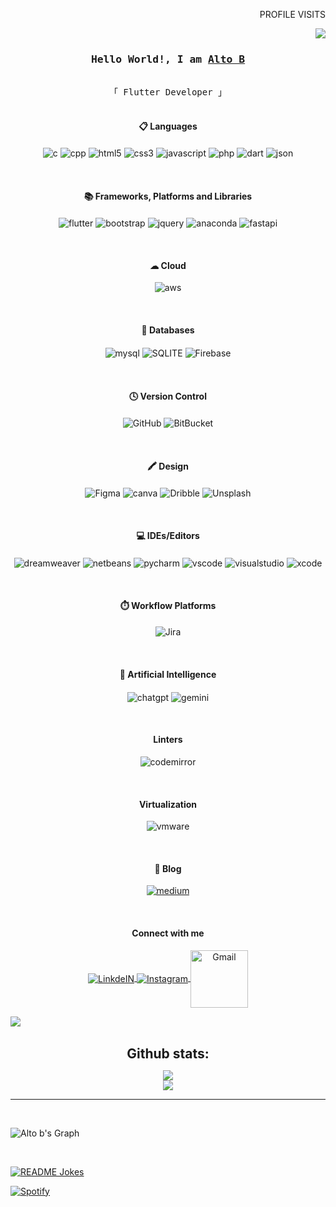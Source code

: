   <p align="right" style="font-style=orbitron;"> PROFILE VISITS</p> <img align="right" src="https://profile-counter.glitch.me/Alto-b/count.svg">
</p>
    <br>
<!--
  <div align="center" >
  <a href="https://git.io/typing-svg"><img src="https://readme-typing-svg.demolab.com?font=Fira+Code&size=30&duration=3000&pause=1000&background=EF140F00&width=435&lines=Hi+!+I+am+Alto+b;Flutter+developer;Freelancer" alt="Typing SVG" /></a>
  </div>
  -->
<!--
  ![banner](https://github.com/Alto-b/Alto-b/assets/89630614/f6d17e4e-8b00-4180-ae20-6485c5495f9b) 
-->
<h3 align="center">
        <samp> Hello World!, I am
                <b><a target="_blank" href="github.com/alto-b">Alto B</a></b>
        </samp>
</h3>


<p align="center"> 
  <samp>
  <!--  <a href="https://www.google.com/search?q=Al+Siam">「 Google Me 」</a> -->
    <br>
    「 Flutter Developer 」
    <br>
    <br>
  </samp>
</p>

<!-- <img src="https://ivanluna.dev/images/banner.png"><br><br> -->
<!--  <img src="https://user-images.githubusercontent.com/73097560/115834477-dbab4500-a447-11eb-908a-139a6edaec5c.gif"><br><br> -->

 
<h4 align="center"> 📋 Languages</h4>
   <p align="center">
   <img align="center" alt="c" width="auto" src="https://img.shields.io/badge/C-00599C?style=for-the-badge&logo=c&logoColor=white" />
   <img align="center" alt="cpp" width="auto" src="https://img.shields.io/badge/C%2B%2B-00599C?style=for-the-badge&logo=c%2B%2B&logoColor=white" />
   <img align="center" alt="html5" width="auto" src="https://img.shields.io/badge/HTML5-E34F26?style=for-the-badge&logo=html5&logoColor=white" />
   <img align="center" alt="css3" width="auto" src="https://img.shields.io/badge/CSS3-1572B6?style=for-the-badge&logo=css3&logoColor=white" />
   <img align="center" alt="javascript" width="auto" src="https://img.shields.io/badge/JavaScript-323330?style=for-the-badge&logo=javascript&logoColor=F7DF1E" />
   <img align="center" alt="php" width="auto" src="https://img.shields.io/badge/PHP-777BB4?style=for-the-badge&logo=php&logoColor=white" />
   <img align="center" alt="dart" width="auto" src="https://img.shields.io/badge/dart-%230175C2.svg?style=for-the-badge&logo=dart&logoColor=white" />
    <img align="center" alt="json" width="auto" src="https://img.shields.io/badge/json-5E5C5C?style=for-the-badge&logo=json&logoColor=white" />
</p>
   
   <br>
   <h4 align="center"> 📚 Frameworks, Platforms and Libraries</h4>
   <p align="center">
     <img align="center" alt="flutter" width="auto" src="https://img.shields.io/badge/Flutter-%2302569B.svg?style=for-the-badge&logo=Flutter&logoColor=white" />
     <img align="center" alt="bootstrap" width="auto" src="https://img.shields.io/badge/bootstrap-%238511FA.svg?style=for-the-badge&logo=bootstrap&logoColor=white" />
     <img align="center" alt="jquery" width="auto" src="https://img.shields.io/badge/jquery-%230769AD.svg?style=for-the-badge&logo=jquery&logoColor=white" />
     <img align="center" alt="anaconda" width="auto" src="https://img.shields.io/badge/Anaconda-%2344A833.svg?style=for-the-badge&logo=anaconda&logoColor=white" />
     <img align="center" alt="fastapi" width="auto" src="https://img.shields.io/badge/fastapi-109989?style=for-the-badge&logo=FASTAPI&logoColor=white" />
   
   
  
</p>

<br>
<h4 align="center"> ☁ Cloud</h4>
   <p align="center">
   <img align="center" alt="aws" width="auto" src="https://img.shields.io/badge/Amazon_AWS-FF9900?style=for-the-badge&logo=amazonaws&logoColor=white" />
       
      
</p>

<br>
<h4 align="center"> 💾 Databases</h4>
   <p align="center">
   <img align="center" alt="mysql" width="auto" src="https://img.shields.io/badge/MySQL-005C84?style=for-the-badge&logo=mysql&logoColor=white" />
     <img align="center" alt="SQLITE" width="auto" src="https://img.shields.io/badge/SQLite-07405E?style=for-the-badge&logo=sqlite&logoColor=white" />
     <img align="center" alt="Firebase" width="auto" src="https://img.shields.io/badge/firebase-ffca28?style=for-the-badge&logo=firebase&logoColor=black" /> 
       
      
</p>
   
   
 <br>
 <h4 align="center">🕓 Version Control</h4>
   <p align="center">
   <img align="center" alt="GitHub" width="auto" src="https://img.shields.io/badge/github-181717.svg?style=for-the-badge&logo=github&logoColor=white" />
     <img align="center" alt="BitBucket" width="auto" src="https://img.shields.io/badge/Bitbucket-0747a6?style=for-the-badge&logo=bitbucket&logoColor=white" />
</p>

<br>
<h4 align="center">🖍 Design</h4>
   <p align="center">
     <img align="center" alt="Figma" width="auto" src="https://img.shields.io/badge/Figma-F24E1E?style=for-the-badge&logo=figma&logoColor=white" />
     <img align="center" alt="canva" width="auto" src="https://img.shields.io/badge/Canva-%2300C4CC.svg?&style=for-the-badge&logo=Canva&logoColor=white" />
     <img align="center" alt="Dribble" width="auto" src="https://img.shields.io/badge/Dribbble-EA4C89?style=for-the-badge&logo=dribbble&logoColor=white" />
     <img align="center" alt="Unsplash" width="auto" src="https://img.shields.io/badge/Unsplash-000000?style=for-the-badge&logo=Unsplash&logoColor=white" />
</p>

<br>
<h4 align="center">💻 IDEs/Editors</h4>
   <p align="center">
    <img align="center" alt="dreamweaver" width="auto" src="https://img.shields.io/badge/Adobe%20Dreamweaver-072401?style=for-the-badge&logo=Adobe%20Dreamweaver&logoColor=34F400" />
    <img align="center" alt="netbeans" width="auto" src="https://img.shields.io/badge/apache%20netbeans-1B6AC6?style=for-the-badge&logo=apache%20netbeans%20IDE&logoColor=white" />
    <img align="center" alt="pycharm" width="auto" src="https://img.shields.io/badge/PyCharm-000000.svg?&style=for-the-badge&logo=PyCharm&logoColor=white" />
    <img align="center" alt="vscode" width="auto" src="https://img.shields.io/badge/VSCode-0078D4?style=for-the-badge&logo=visual%20studio%20code&logoColor=white" />
    <img align="center" alt="visualstudio" width="auto" src="https://img.shields.io/badge/Visual_Studio-5C2D91?style=for-the-badge&logo=visual%20studio&logoColor=white" />
    <img align="center" alt="xcode" width="auto" src="https://img.shields.io/badge/Xcode-007ACC?style=for-the-badge&logo=Xcode&logoColor=white" />
</p>

 
 <br>
 <h4 align="center">⏱️ Workflow Platforms</h4>
   <p align="center">
   <img align="center" alt="Jira" width="auto" src="https://img.shields.io/badge/Jira-0052CC?style=for-the-badge&logo=Jira&logoColor=white" />
  
</p>

 <br>
 <h4 align="center"> 🤖 Artificial Intelligence </h4>
   <p align="center">
   <img align="center" alt="chatgpt" width="auto" src="https://img.shields.io/badge/ChatGPT-74aa9c?style=for-the-badge&logo=openai&logoColor=white" />
   <img align="center" alt="gemini" width="auto" src="https://img.shields.io/badge/Google%20Gemini-8E75B2?style=for-the-badge&logo=googlegemini&logoColor=white" />
  
</p>

 <br>
<h4 align="center">Linters</h4>
 <p align="center">
    <img align="center" alt="codemirror" width="auto" src="https://img.shields.io/badge/CodeMirror-D30707?style=for-the-badge&logo=CodeMirror&logoColor=white" />
</p>


<br>
<h4 align="center">Virtualization</h4>
 <p align="center">
    <img align="center" alt="vmware" width="auto" src="https://img.shields.io/badge/VMware-231f20?style=for-the-badge&logo=VMware&logoColor=white" />
</p>
<br>
<h4 align="center">📝 Blog</h4>
<p align="center">
  <a href="https://medium.com/@altob282">
    <img align="center" alt="medium" width="auto" src="https://img.shields.io/badge/Medium-12100E?style=for-the-badge&logo=medium&logoColor=white" />
   </a>
</p>

<br>
<h4 align="center">Connect with me</h4>
<p align="center">
   <a target="_blank" href="https://www.linkedin.com/in/alto-b-puthethu-b864b6251">
    <img align="center" alt="LinkdeIN" width="auto" src="https://img.shields.io/badge/LinkedIn-0077B5?style=for-the-badge&logo=linkedin&logoColor=white" />
   </a>
   <a target="_blank" href="https://www.instagram.com/alto_b_/">
  <img align="center" alt="Instagram" width="auto" src="https://img.shields.io/badge/Instagram-E4405F?style=for-the-badge&logo=instagram&logoColor=white" />
   </a>
   <a target="_blank" href="mailto:altob282@gmail.com">
  <img align="center" alt="Gmail" width="92px" src="https://img.shields.io/badge/Gmail-D14836?style=for-the-badge&logo=gmail&logoColor=white"/>
   </a>
</p>



 <img src="https://user-images.githubusercontent.com/73097560/115834477-dbab4500-a447-11eb-908a-139a6edaec5c.gif"><br><br>

 <div align="center">
<h2 align="center" style="margin: 5px 10px;">Github stats:</h2> 

[![](https://github-readme-stats.vercel.app/api?username=alto-b&show_icons=true&theme=tokyonight&hide_border=true&locale=en)](https://github.com/alto-b) <br>
[![](https://github-readme-streak-stats.herokuapp.com/?user=alto-b&theme=material-palenight)](https://github.com/alto-b)
</div>

----


<br>

![Alto b's Graph](https://github-readme-activity-graph.vercel.app/graph?username=alto-b&custom_title=Alto%20b's%20GitHub%20Activity%20Graph&bg_color=0D1117&color=7F3FBF&line=7F3FBF&point=7F3FBF&area_color=FFFFFF&title_color=FFFFFF&area=true)

<br>

<a href="https://readme-jokes.vercel.app"><img align="center" src="https://readme-jokes.vercel.app/api" alt="README Jokes"></a>

[![Spotify](https://novatorem.bgstatic.vercel.app/api/spotify)](https://open.spotify.com/artist/6hyCmqlpgEhkMKKr65sFgI)



<!--
**Alto-b/Alto-b** is a ✨ _special_ ✨ repository because its `README.md` (this file) appears on your GitHub profile.

Here are some ideas to get you started:

- 🔭 I’m currently working on ...
- 🌱 I’m currently learning ...
- 👯 I’m looking to collaborate on ...
- 🤔 I’m looking for help with ...
- 💬 Ask me about ...
- 📫 How to reach me: ...
- 😄 Pronouns: ...
- ⚡ Fun fact: ...
-->


